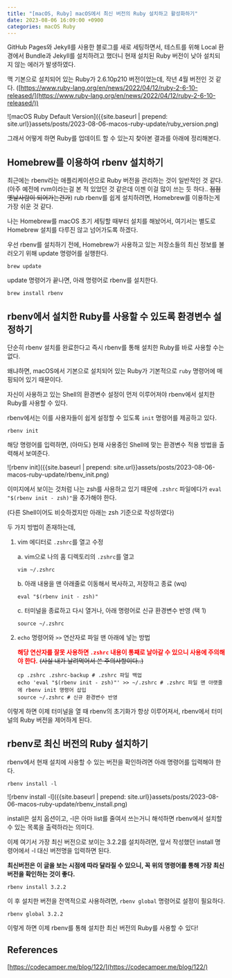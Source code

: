 ```yaml
---
title: "[macOS, Ruby] macOS에서 최신 버전의 Ruby 설치하고 활성화하기"
date: 2023-08-06 16:09:00 +0900
categories: macOS Ruby
---
```


GitHub Pages와 Jekyll를 사용한 블로그를 새로 세팅하면서, 테스트를 위해 Local 환경에서 Bundle과 Jekyll를 설치하려고 했더니 현재 설치된 Ruby 버전이 낮아 설치되지 않는 에러가 발생하였다.

맥 기본으로 설치되어 있는 Ruby가 2.6.10p210 버전이었는데, 작년 4월 버전인 것 같다. ([https://www.ruby-lang.org/en/news/2022/04/12/ruby-2-6-10-released/](https://www.ruby-lang.org/en/news/2022/04/12/ruby-2-6-10-released/))

![macOS Ruby Default Version]({{site.baseurl | prepend: site.url}}assets/posts/2023-08-06-macos-ruby-update/ruby_version.png)

그래서 어떻게 하면 Ruby를 업데이트 할 수 있는지 찾아본 결과를 아래에 정리해본다.

## Homebrew를 이용하여 rbenv 설치하기
최근에는 rbenv라는 애플리케이션으로 Ruby 버전을 관리하는 것이 일반적인 것 같다. (아주 예전에 rvm이라는걸 본 적 있었던 것 같은데 이젠 이걸 많이 쓰는 듯 하다.. ~~점점 옛날사람이 되어가는건가~~)
rub
rbenv를 쉽게 설치하려면, Homebrew를 이용하는게 가장 쉬운 것 같다.

나는 Homebrew를 macOS 초기 세팅할 때부터 설치를 해놨어서, 여기서는 별도로 Homebrew 설치를 다루진 않고 넘어가도록 하겠다.

우선 rbenv를 설치하기 전에, Homebrew가 사용하고 있는 저장소들의 최신 정보를 불러오기 위해 update 명령어를 실행한다.
```shell
brew update
```

update 명령어가 끝나면, 아래 명령어로 rbenv를 설치한다.
```shell
brew install rbenv
```

## rbenv에서 설치한 Ruby를 사용할 수 있도록 환경변수 설정하기
단순히 rbenv 설치를 완료한다고 즉시 rbenv를 통해 설치한 Ruby를 바로 사용할 수는 없다.

왜냐하면, macOS에서 기본으로 설치되어 있는 Ruby가 기본적으로 `ruby` 명령어에 매핑되어 있기 때문이다.

자신이 사용하고 있는 Shell의 환경변수 설정이 먼저 이루어져야 rbenv에서 설치한 Ruby를 사용할 수 있다.

rbenv에서는 이를 사용자들이 쉽게 설정할 수 있도록 `init` 명령어를 제공하고 있다.
```shell
rbenv init
```

해당 명령어를 입력하면, (아마도) 현재 사용중인 Shell에 맞는 환경변수 적용 방법을 출력해서 보여준다.

![rbenv init]({{site.baseurl | prepend: site.url}}assets/posts/2023-08-06-macos-ruby-update/rbenv_init.png)

이미지에서 보이는 것처럼 나는 zsh를 사용하고 있기 때문에 `.zshrc` 파일에다가 `eval "$(rbenv init - zsh)"`을 추가해야 한다.

(다른 Shell이어도 비슷하겠지만 아래는 zsh 기준으로 작성하였다)

두 가지 방법이 존재하는데,

1. vim 에디터로 `.zshrc`를 열고 수정

    a. vim으로 나의 홈 디렉토리의 `.zshrc`를 열고
    ```shell
    vim ~/.zshrc
    ```

    b. 아래 내용을 맨 아래줄로 이동해서 복사하고, 저장하고 종료 (wq)
    ```shell
    eval "$(rbenv init - zsh)"
    ```

    c. 터미널을 종료하고 다시 열거나, 아래 명령어로 신규 환경변수 반영 (택 1)
    ```shell
    source ~/.zshrc
    ```


2. `echo` 명령어와 `>>` 연산자로 파일 맨 아래에 넣는 방법

    <b><span style="color: red">해당 연산자를 잘못 사용하면 `.zshrc` 내용이 통째로 날아갈 수 있으니 사용에 주의해야 한다.</span></b> ~~(사실 내가 날려먹어서 쓴 주의사항이다..)~~

    ```shell
    cp .zshrc .zshrc-backup # .zshrc 파일 백업
    echo 'eval "$(rbenv init - zsh)"' >> ~/.zshrc # .zshrc 파일 맨 아랫줄에 rbenv init 명령어 삽입
    source ~/.zshrc # 신규 환경변수 반영
    ```

이렇게 하면 이제 터미널을 열 때 rbenv의 초기화가 항상 이루어져서, rbenv에서 터미널의 Ruby 버전을 제어하게 된다.

## rbenv로 최신 버전의 Ruby 설치하기
rbenv에서 현재 설치에 사용할 수 있는 버전을 확인하려면 아래 명령어를 입력해야 한다.
```shell
rbenv install -l
```
![rbenv install -l]({{site.baseurl | prepend: site.url}}assets/posts/2023-08-06-macos-ruby-update/rbenv_install.png)

install은 설치 옵션이고, -l은 아마 list를 줄여서 쓰는거니 해석하면 rbenv에서 설치할 수 있는 목록을 출력하라는 의미다.

이제 여기서 가장 최신 버전으로 보이는 3.2.2를 설치하려면, 앞서 작성했던 install 명령어에서 -l 대신 버전명을 입력하면 된다.

**최신버전은 이 글을 보는 시점에 따라 달라질 수 있으니, 꼭 위의 명령어를 통해 가장 최신 버전을 확인하는 것이 좋다.**

```shell
rbenv install 3.2.2
```

이 후 설치한 버전을 전역적으로 사용하려면, `rbenv global` 명령어로 설정이 필요하다.
```shell
rbenv global 3.2.2
```

이렇게 하면 이제 rbenv를 통해 설치한 최신 버전의 Ruby를 사용할 수 있다!

## References
[https://codecamper.me/blog/122/](https://codecamper.me/blog/122/)